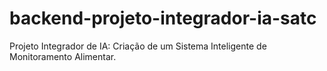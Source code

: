 # backend-projeto-integrador-ia-satc
Projeto Integrador de IA: Criação de um Sistema Inteligente de Monitoramento Alimentar.
